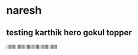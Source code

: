 # naresh
testing
karthik hero
gokul topper
-----------------------------------------
llllllllllllllllllllllllllllllllllllllll
